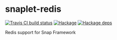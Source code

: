 # snaplet-redis

[![Travis CI build status](https://travis-ci.org/dzhus/snaplet-redis.svg)](https://travis-ci.org/dzhus/snaplet-redis)
[![Hackage](https://img.shields.io/hackage/v/snaplet-redis.svg)](https://hackage.haskell.org/package/snaplet-redis)
[![Hackage deps](https://img.shields.io/hackage-deps/v/snaplet-redis.svg)](http://packdeps.haskellers.com/feed?needle=snaplet-redis)

Redis support for Snap Framework
